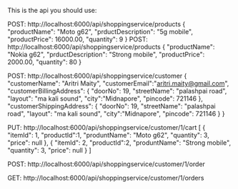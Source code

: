 This is the api you should use:

POST: http://localhost:6000/api/shoppingservice/products
{
   "productName": "Moto g62",
   "prductDescription": "5g mobile",
   "productPrice": 16000.00,
   "quantity": 9
}
POST: http://localhost:6000/api/shoppingservice/products
{
   "productName": "Nokia g62",
   "prductDescription": "Strong mobile",
   "productPrice": 2000.00,
   "quantity": 80
}

POST: http://localhost:6000/api/shoppingservice/customer
{
  "customerName": "Aritri Maity",
  "customerEmail":"aritri.maity@gmail.com",
  "customerBillingAddress": {
    "doorNo": 19,
    "streetName": "palashpai road",
    "layout": "ma kali sound",
    "city":"Midnapore",
    "pincode": 721146
  },
    "customerShippingAddress": {
    "doorNo": 19,
    "streetName": "palashpai road",
    "layout": "ma kali sound",
    "city":"Midnapore",
    "pincode": 721146
  }
}

PUT: http://localhost:6000/api/shoppingservice/customer/1/cart
[
    {
        "itemId": 1,
        "productId":1,
        "produntName": "Moto g62",
        "quantity": 3,
        "price": null
    },
     {
        "itemId": 2,
        "productId":2,
        "produntName": "Strong mobile",
        "quantity": 3,
        "price": null
    }
]

POST: http://localhost:6000/api/shoppingservice/customer/1/order

GET: http://localhost:6000/api/shoppingservice/customer/1/orders
